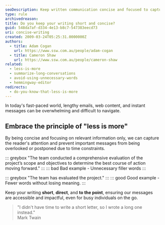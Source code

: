 ```yaml
---
seoDescription: Keep written communication concise and focused to capture readers' attention, prevent messages from being overlooked, and ensure accessibility for busy individuals.
type: rule
archivedreason:
title: Do you keep your writing short and concise?
guid: 548da7af-d334-4e13-b8c7-547383eecd73
uri: concise-writing
created: 2009-03-24T05:25:31.0000000Z
authors:
  - title: Adam Cogan
    url: https://www.ssw.com.au/people/adam-cogan
  - title: Cameron Shaw
    url: https://www.ssw.com.au/people/cameron-shaw
related:
  - less-is-more
  - summarize-long-conversations
  - avoid-using-unnecessary-words
  - hemmingway-editor
redirects:
  - do-you-know-that-less-is-more
---
```


In today's fast-paced world, lengthy emails, web content, and instant messages can be overwhelming and difficult to navigate.

<!--endintro-->

## Embrace the principle of "less is more"

By being concise and focusing on relevant information only, we can capture the reader's attention and prevent important messages from being overlooked or postponed due to time constraints.

::: greybox
"The team conducted a comprehensive evaluation of the project’s scope and objectives to determine the best course of action moving forward."
:::
::: bad
Bad example - Unnecessary filler words
:::

::: greybox
"The team has evaluated the project."
:::
::: good
Good example - Fewer words without losing meaning.
:::

Keep your writing **short**, **direct**, and **to the point**, ensuring our messages are accessible and impactful, even for busy individuals on the go.

> "I didn't have time to write a short letter, so I wrote a long one instead."  
> Mark Twain
